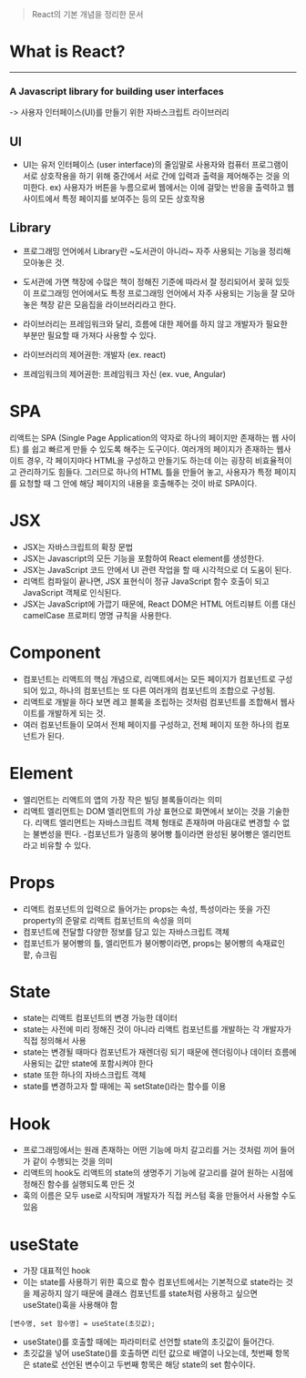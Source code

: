 > React의 기본 개념을 정리한 문서

# What is React?

---

### A Javascript library for building user interfaces

-> 사용자 인터페이스(UI)를 만들기 위한 자바스크립트 라이브러리

## UI

- UI는 유저 인터페이스 (user interface)의 줄임말로 사용자와 컴퓨터 프로그램이 서로 상호작용을 하기 위해 중간에서 서로 간에 입력과 출력을 제어해주는 것을 의미한다.
  ex) 사용자가 버튼을 누름으로써 웹에서는 이에 걸맞는 반응을 출력하고 웹사이트에서 특정 페이지를 보여주는 등의 모든 상호작용

## Library

- 프로그래밍 언어에서 Library란 ~도서관이 아니라~ 자주 사용되는 기능을 정리해 모아놓은 것.
- 도서관에 가면 책장에 수많은 책이 정해진 기준에 따라서 잘 정리되어서 꽂혀 있듯이 프로그래밍 언어에서도 특정 프로그래밍 언어에서 자주 사용되는 기능을 잘 모아놓은 책장 같은 모음집을 라이브러리라고 한다.
- 라이브러리는 프레임워크와 달리, 흐름에 대한 제어를 하지 않고 개발자가 필요한 부분만 필요할 때 가져다 사용할 수 있다.

- 라이브러리의 제어권한: 개발자 (ex. react)
- 프레임워크의 제어권한: 프레임워크 자신 (ex. vue, Angular)

# SPA

리액트는 SPA (Single Page Application의 약자로 하나의 페이지만 존재하는 웹 사이트) 를 쉽고 빠르게 만들 수 있도록 해주는 도구이다.
여러개의 페이지가 존재하는 웹사이트 경우, 각 페이지마다 HTML을 구성하고 만들기도 하는데 이는 굉장히 비효율적이고 관리하기도 힘들다.
그러므로 하나의 HTML 틀을 만들어 놓고, 사용자가 특정 페이지를 요청할 때 그 안에 해당 페이지의 내용을 호출해주는 것이 바로 SPA이다.

# JSX

- JSX는 자바스크립트의 확장 문법
- JSX는 Javascript의 모든 기능을 포함하여 React element를 생성한다.
- JSX는 JavaScript 코드 안에서 UI 관련 작업을 할 때 시각적으로 더 도움이 된다.
- 리액트 컴파일이 끝나면, JSX 표현식이 정규 JavaScript 함수 호출이 되고 JavaScript 객체로 인식된다.
- JSX는 JavaScript에 가깝기 때문에, React DOM은 HTML 어트리뷰트 이름 대신 camelCase 프로퍼티 명명 규칙을 사용한다.

# Component

- 컴포넌트는 리액트의 핵심 개념으로, 리액트에서는 모든 페이지가 컴포넌트로 구성되어 있고, 하나의 컴포넌트는 또 다른 여러개의 컴포넌트의 조합으로 구성됨.
- 리액트로 개발을 하다 보면 레고 블록을 조립하는 것처럼 컴포넌트를 조합해서 웹사이트를 개발하게 되는 것.
- 여러 컴포넌트들이 모여서 전체 페이지를 구성하고, 전체 페이지 또한 하나의 컴포넌트가 된다.

# Element

- 엘리먼트는 리액트의 앱의 가장 작은 빌딩 블록들이라는 의미
- 리액트 엘리먼트는 DOM 엘리먼트의 가상 표현으로 화면에서 보이는 것을 기술한다. 리액트 엘리먼트는 자바스크립트 객체 형태로 존재하며 마음대로 변경할 수 없는 불변성을 띈다. -컴포넌트가 일종의 붕어빵 틀이라면 완성된 붕어빵은 엘리먼트라고 비유할 수 있다.

# Props

- 리액트 컴포넌트의 입력으로 들어가는 props는 속성, 특성이라는 뜻을 가진 property의 준말로 리액트 컴포넌트의 속성을 의미
- 컴포넌트에 전달할 다양한 정보를 담고 있는 자바스크립트 객체
- 컴포넌트가 붕어빵의 틀, 엘리먼트가 붕어빵이라면, props는 붕어빵의 속재료인 팥, 슈크림

# State

- state는 리액트 컴포넌트의 변경 가능한 데이터
- state는 사전에 미리 정해진 것이 아니라 리액트 컴포넌트를 개발하는 각 개발자가 직접 정의해서 사용
- state는 변경될 때마다 컴포넌트가 재렌더링 되기 때문에 렌더링이나 데이터 흐름에 사용되는 값만 state에 포함시켜야 한다
- state 또한 하나의 자바스크립트 객체
- state를 변경하고자 할 때에는 꼭 setState()라는 함수를 이용

# Hook

- 프로그래밍에서는 원래 존재하는 어떤 기능에 마치 갈고리를 거는 것처럼 끼어 들어가 같이 수행되는 것을 의미
- 리액트의 hook도 리액트의 state의 생명주기 기능에 갈고리를 걸어 원하는 시점에 정해진 함수를 실행되도록 만든 것
- 훅의 이름은 모두 use로 시작되며 개발자가 직접 커스텀 훅을 만들어서 사용할 수도 있음

# useState

- 가장 대표적인 hook
- 이는 state를 사용하기 위한 훅으로 함수 컴포넌트에서는 기본적으로 state라는 것을 제공하지 않기 때문에 클래스 컴포넌트를 state처럼 사용하고 싶으면 useState()훅을 사용해야 함

```
[변수명, set 함수명] = useState(초깃값);
```

- useState()를 호출할 때에는 파라미터로 선언할 state의 초깃값이 들어간다.
- 초깃값을 넣어 useState()를 호출하면 리턴 값으로 배열이 나오는데, 첫번째 항목은 state로 선언된 변수이고 두번째 항목은 해당 state의 set 함수이다.
